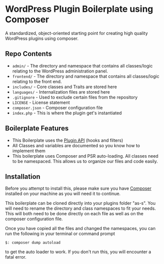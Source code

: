# WordPress Plugin Boilerplate using Composer

A standardized, object-oriented starting point for creating high quality WordPress plugins using composer.

## Repo Contents
* `admin/` - The directory and namespace that contains all classes/logic relating to the WordPress administration panel.
* `frontend/` - The directory and namespace that contains all classes/logic relating to the front end. 
* `includes/` - Core classes and Traits are stored here 
* `languages/` - Internalization files are stored here
* `.gitignore` - Used to exclude certain files from the repository
* `LICENSE` - License statement
* `composer.json` - Composer configuration file
* `index.php` - This is where the plugin get's instantiated

## Boilerplate Features

* This Boilerplate uses the [Plugin API](https://codex.wordpress.org/Plugin_API) (hooks and filters)
* All Classes and variables are documented so you know how to implement them
* This boilerplate uses Composer and PSR auto-loading. All classes need to be namespaced. This allows us to organize our files and code easily.
 
## Installation

Before you attempt to install this, please make sure you have [Composer](https://getcomposer.org/) installed on your machine as you will need it to 
continue.

This boilerplate can be cloned directly into your plugins folder "as-s".
You will need to rename the directory and class namespaces to fit your needs.
This will both need to be done directly on each file as well as on the composer configuration file.

Once you have copied all the files and changed the namespaces, you can run the following in your terminal or command prompt 

`
$: composer dump autoload
`

to get the auto loader to work. If you don't run this, you will encounter a fatal error.